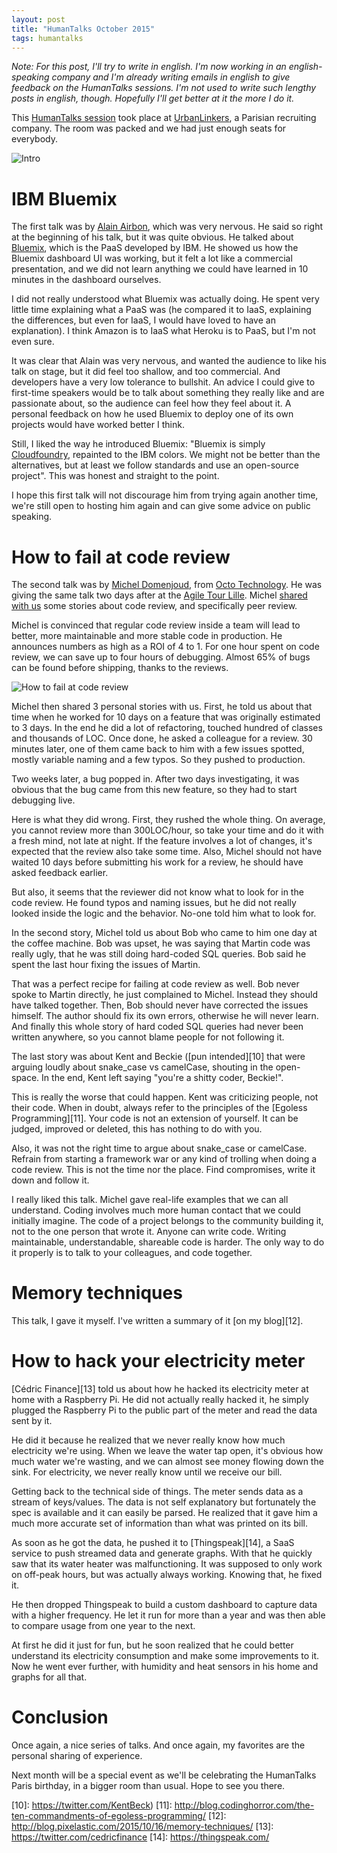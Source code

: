 ```yaml
---
layout: post
title: "HumanTalks October 2015"
tags: humantalks
---
```


_Note: For this post, I'll try to write in english. I'm now working in an
english-speaking company and I'm already writing emails in english to give
feedback on the HumanTalks sessions. I'm not used to write such lengthy posts in
english, though. Hopefully I'll get better at it the more I do it._

This [HumanTalks session][1] took place at [UrbanLinkers][2], a Parisian
recruiting company. The room was packed and we had just enough seats for
everybody.

![Intro](/img/2015-10-13/intro.jpg)

# IBM Bluemix

The first talk was by [Alain Airbon][3], which was very nervous. He said so
right at the beginning of his talk, but it was quite obvious. He talked about
[Bluemix][4], which is the PaaS developed by IBM.  He showed us how the Bluemix
dashboard UI was working, but it felt a lot like a commercial presentation, and
we did not learn anything we could have learned in 10 minutes in the dashboard
ourselves.

I did not really understood what Bluemix was actually doing. He spent very
little time explaining what a PaaS was (he compared it to IaaS, explaining the
differences, but even for IaaS, I would have loved to have an explanation).
I think Amazon is to IaaS what Heroku is to PaaS, but I'm not even sure.

It was clear that Alain was very nervous, and wanted the audience to like his
talk on stage, but it did feel too shallow, and too commercial. And developers
have a very low tolerance to bullshit. An advice I could give to first-time
speakers would be to talk about something they really like and are passionate
about, so the audience can feel how they feel about it. A personal feedback
on how he used Bluemix to deploy one of its own projects would have worked
better I think.

Still, I liked the way he introduced Bluemix: "Bluemix is simply
[Cloudfoundry][5], repainted to the IBM colors. We might not be better than the
alternatives, but at least we follow standards and use an open-source project".
This was honest and straight to the point.

I hope this first talk will not discourage him from trying again another time,
we're still open to hosting him again and can give some advice on public
speaking.

# How to fail at code review

The second talk was by [Michel Domenjoud][6], from [Octo Technology][7]. He was
giving the same talk two days after at the [Agile Tour Lille][8]. Michel [shared
with us][9] some stories about code review, and specifically peer review.

Michel is convinced that regular code review inside a team will lead to better,
more maintainable and more stable code in production. He announces numbers as
high as a ROI of 4 to 1. For one hour spent on code review, we can save up to
four hours of debugging. Almost 65% of bugs can be found before shipping, thanks
to the reviews.

![How to fail at code review](/img/2015-10-13/michel.jpg)

Michel then shared 3 personal stories with us. First, he told us about that
time when he worked for 10 days on a feature that was originally estimated to
3 days. In the end he did a lot of refactoring, touched hundred of classes and
thousands of LOC. Once done, he asked a colleague for a review. 30 minutes
later, one of them came back to him with a few issues spotted, mostly variable
naming and a few typos. So they pushed to production.

Two weeks later, a bug popped in. After two days investigating, it was
obvious that the bug came from this new feature, so they had to start debugging
live.

Here is what they did wrong. First, they rushed the whole thing. On average, you
cannot review more than 300LOC/hour, so take your time and do it with a fresh
mind, not late at night. If the feature involves a lot of changes, it's expected
that the review also take some time. Also, Michel should not have waited 10 days
before submitting his work for a review, he should have asked feedback earlier.

But also, it seems that the reviewer did not know what to look for in the code
review. He found typos and naming issues, but he did not really looked inside
the logic and the behavior. No-one told him what to look for.

In the second story, Michel told us about Bob who came to him one day at the
coffee machine. Bob was upset, he was saying that Martin code was really ugly,
that he was still doing hard-coded SQL queries. Bob said he spent the last hour
fixing the issues of Martin.

That was a perfect recipe for failing at code review as well. Bob never spoke to
Martin directly, he just complained to Michel. Instead they should have talked
together. Then, Bob should never have corrected the issues himself. The author
should fix its own errors, otherwise he will never learn. And finally this whole
story of hard coded SQL queries had never been written anywhere, so you cannot
blame people for not following it.

The last story was about Kent and Beckie ([pun intended][10] that were arguing
loudly about snake_case vs camelCase, shouting in the open-space. In the end,
Kent left saying "you're a shitty coder, Beckie!".

This is really the worse that could happen. Kent was criticizing people, not
their code. When in doubt, always refer to the principles of the [Egoless
Programming][11]. Your code is not an extension of yourself. It can be judged,
improved or deleted, this has nothing to do with you.

Also, it was not the right time to argue about snake_case or camelCase. Refrain
from starting a framework war or any kind of trolling when doing a code review.
This is not the time nor the place. Find compromises, write it down and follow
it.

I really liked this talk. Michel gave real-life examples that we can all
understand. Coding involves much more human contact that we could initially
imagine. The code of a project belongs to the community building it, not to the
one person that wrote it. Anyone can write code. Writing maintainable,
understandable, shareable code is harder. The only way to do it properly is to
talk to your colleagues, and code together.

# Memory techniques

This talk, I gave it myself. I've written a summary of it [on my blog][12].


# How to hack your electricity meter

[Cédric Finance][13] told us about how he hacked its electricity meter at home
with a Raspberry Pi. He did not actually really hacked it, he simply plugged
the Raspberry Pi to the public part of the meter and read the data sent by it.

He did it because he realized that we never really know how much electricity
we're using. When we leave the water tap open, it's obvious how much water we're
wasting, and we can almost see money flowing down the sink. For electricity, we
never really know until we receive our bill. 

Getting back to the technical side of things. The meter sends data as a stream
of keys/values. The data is not self explanatory but fortunately the spec is
available and it can easily be parsed. He realized that it gave him a much more
accurate set of information than what was printed on its bill.

As soon as he got the data, he pushed it to [Thingspeak][14], a SaaS service to
push streamed data and generate graphs. With that he quickly saw that its water
heater was malfunctioning. It was supposed to only work on off-peak hours, but
was actually always working. Knowing that, he fixed it.

He then dropped Thingspeak to build a custom dashboard to capture data with
a higher frequency. He let it run for more than a year and was then able to
compare usage from one year to the next.

At first he did it just for fun, but he soon realized that he could better
understand its electricity consumption and make some improvements to it. Now he
went ever further, with humidity and heat sensors in his home and graphs for all
that.

# Conclusion

Once again, a nice series of talks. And once again, my favorites are the personal
sharing of experience. 

Next month will be a special event as we'll be celebrating the HumanTalks Paris
birthday, in a bigger room than usual. Hope to see you there.

[1]: http://www.meetup.com/fr/HumanTalks-Paris/events/225674334/
[2]: http://www.urbanlinker.com/
[3]: http://fr.slideshare.net/mdomenjoud/human-talks-ratez-vos-revues-de-code-en-5-leons
[4]: https://console.ng.bluemix.net/
[5]: https://www.cloudfoundry.org/
[6]: https://twitter.com/mdomenjoud
[7]: http://www.octo.com/en
[8]: http://agiletour-lille.org/
[9]: http://fr.slideshare.net/mdomenjoud/human-talks-ratez-vos-revues-de-code-en-5-leons
[10]: https://twitter.com/KentBeck)
[11]: http://blog.codinghorror.com/the-ten-commandments-of-egoless-programming/
[12]: http://blog.pixelastic.com/2015/10/16/memory-techniques/
[13]: https://twitter.com/cedricfinance
[14]: https://thingspeak.com/
